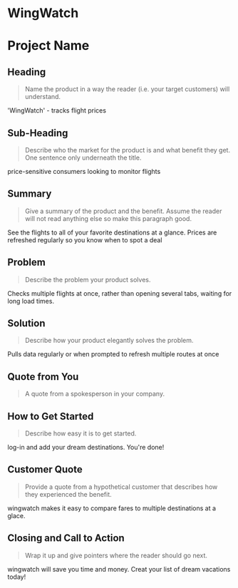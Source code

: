 # WingWatch

# Project Name #

<!-- 
> This material was originally posted [here](http://www.quora.com/What-is-Amazons-approach-to-product-development-and-product-management). It is reproduced here for posterities sake.

There is an approach called "working backwards" that is widely used at Amazon. They work backwards from the customer, rather than starting with an idea for a product and trying to bolt customers onto it. While working backwards can be applied to any specific product decision, using this approach is especially important when developing new products or features.

For new initiatives a product manager typically starts by writing an internal press release announcing the finished product. The target audience for the press release is the new/updated product's customers, which can be retail customers or internal users of a tool or technology. Internal press releases are centered around the customer problem, how current solutions (internal or external) fail, and how the new product will blow away existing solutions.

If the benefits listed don't sound very interesting or exciting to customers, then perhaps they're not (and shouldn't be built). Instead, the product manager should keep iterating on the press release until they've come up with benefits that actually sound like benefits. Iterating on a press release is a lot less expensive than iterating on the product itself (and quicker!).

If the press release is more than a page and a half, it is probably too long. Keep it simple. 3-4 sentences for most paragraphs. Cut out the fat. Don't make it into a spec. You can accompany the press release with a FAQ that answers all of the other business or execution questions so the press release can stay focused on what the customer gets. My rule of thumb is that if the press release is hard to write, then the product is probably going to suck. Keep working at it until the outline for each paragraph flows. 

Oh, and I also like to write press-releases in what I call "Oprah-speak" for mainstream consumer products. Imagine you're sitting on Oprah's couch and have just explained the product to her, and then you listen as she explains it to her audience. That's "Oprah-speak", not "Geek-speak".

Once the project moves into development, the press release can be used as a touchstone; a guiding light. The product team can ask themselves, "Are we building what is in the press release?" If they find they're spending time building things that aren't in the press release (overbuilding), they need to ask themselves why. This keeps product development focused on achieving the customer benefits and not building extraneous stuff that takes longer to build, takes resources to maintain, and doesn't provide real customer benefit (at least not enough to warrant inclusion in the press release).
 -->
 
## Heading ##
  > Name the product in a way the reader (i.e. your target customers) will understand.

  'WingWatch' - tracks flight prices

## Sub-Heading ##
  > Describe who the market for the product is and what benefit they get. One sentence only underneath the title.

  price-sensitive consumers looking to monitor flights

## Summary ##
  > Give a summary of the product and the benefit. Assume the reader will not read anything else so make this paragraph good.

  See the flights to all of your favorite destinations at a glance. Prices are refreshed regularly so you know when to spot a deal

## Problem ##
  > Describe the problem your product solves.

  Checks multiple flights at once, rather than opening several tabs, waiting for long load times.

## Solution ##
  > Describe how your product elegantly solves the problem.

  Pulls data regularly or when prompted to refresh multiple routes at once

## Quote from You ##
  > A quote from a spokesperson in your company.

## How to Get Started ##
  > Describe how easy it is to get started.

  log-in and add your dream destinations. You're done!

## Customer Quote ##
  > Provide a quote from a hypothetical customer that describes how they experienced the benefit.

  wingwatch makes it easy to compare fares to multiple destinations at a glace. 

## Closing and Call to Action ##
  > Wrap it up and give pointers where the reader should go next.

  wingwatch will save you time and money. Creat your list of dream vacations today!
